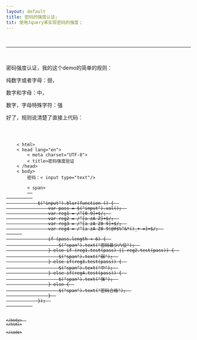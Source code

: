 ```yaml
---
layout: default
title: 密码的强度认证;
tit: 使用Jquery来实现密码的强度；
---
```

<br>
<hr>
<br>

密码强度认证，我的这个demo的简单的规则：

纯数字或者字母：弱，

数字和字母：中，

数字，字母特殊字符：强

好了，规则说清楚了直接上代码：
<pre>
    <code>

            <!DOCTYPE html>  
    < html>  
    < head lang="en">  
        < meta charset="UTF-8">  
        < title>密码强度验证</title>  
    < /head>  
    < body>  
        密码：< input type="text"/><br>  
        < span></span>  
        <s cript src="jq.js"></ script>  
        <s cript type="text/javascript">  
            $("input").blur(function () {  
                var pass = $("input").val();  
                var reg1 = /^[0-9]+$/;  
                var reg2 = /^[a-zA-Z]+$/;  
                var reg3 = /^[a-zA-Z0-9]+$/;  
                var reg4 = /^[a-zA-Z0-9!@#$%^&*()_+-=]+$/;  
      
                if (pass.length < 6) {  
                    $("span").text("密码最少六位");  
                } else if (reg1.test(pass) || reg2.test(pass)) {  
                    $("span").text("弱");  
                } else if(reg3.test(pass)) {  
                    $("span").text("中");  
                } else if(reg4.test(pass)) {  
                    $("span").text("强");  
                } else {  
                    $("span").text("密码合格");  
                }  
            });  
        </script>  
    </body>  
    </html>
    
    </code>
</pre>